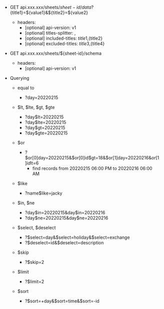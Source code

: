 - GET api.xxx.xxx/sheets/${sheet-id}/data?${title1}=${value1}&${title2}=${value2}
    - headers:
        - [optional] api-version: v1
        - [optional] titles-splitter: ,
        - [optional] included-titles: ${title1},${title2}
        - [optional] excluded-titles: ${title3},${title4}

- GET api.xxx.xxx/sheets/${sheet-id}/schema
    - headers:
        - [optional] api-version: v1

- Querying
    - equal to
        - ?day=20220215
    - $lt, $lte, $gt, $gte 
        - ?day$lt=20220215
        - ?day$lte=20220215
        - ?day$gt=20220215
        - ?day$gte=20220215
    - $or
        - ?$or[0]day=20220215&$or[0]id$gt=18&$or[1]day=20220216&$or[1]id$lt=6
            - find records from 20220215 06:00 PM to 20220216 06:00 AM
    - $like
        - ?name$like=jacky
    - $in, $ne
        - ?day$in=20220215&day$in=20220216
        - ?day$ne=20220215&day$ne=20220216
    
    - $select, $deselect
        - ?$select=day&$select=holiday&$select=exchange
        - ?$deselect=id&$deselect=description
        
    - $skip
        - ?$skip=2
    - $limit
        - ?$limit=2
    
    - $sort
        - ?$sort=+day&$sort=time&$sort=-id
    
    
    
